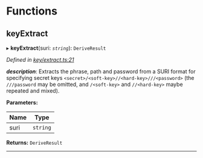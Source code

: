 

# Functions

<a id="keyextract"></a>

##  keyExtract

▸ **keyExtract**(suri: *`string`*): `DeriveResult`

*Defined in [key/extract.ts:21](https://github.com/polkadot-js/common/blob/6049f09/packages/util-crypto/src/key/extract.ts#L21)*

*__description__*: Extracts the phrase, path and password from a SURI format for specifying secret keys `<secret>/<soft-key>//<hard-key>///<password>` (the `///password` may be omitted, and `/<soft-key>` and `//<hard-key>` maybe repeated and mixed).

**Parameters:**

| Name | Type |
| ------ | ------ |
| suri | `string` |

**Returns:** `DeriveResult`

___

